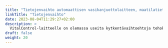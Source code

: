 ```yaml
---
title: "Tietojenvaihto automaattisen vasikanjuottolaitteen, maatilatietokoneen ja kolmannen osapuolen ohjelmistotuotteiden kanssa"
linkTitle: "Tietojenvaihto"
date: 2023-08-04T11:29:27+02:00
description: >
  VitalControl-laitteelle on olemassa useita kytkentävaihtoehtoja tehokkaaseen tietojenvaihtoon muiden laitteiden ja ohjelmistoratkaisujen kanssa.
draft: false
weight: 20
---
```


